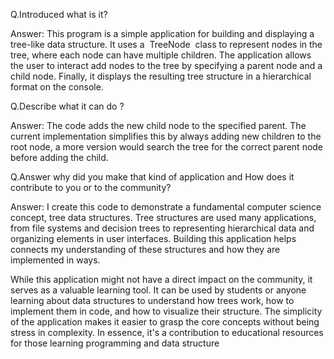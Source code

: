 Q.Introduced what is it?

Answer: This program is a simple application for building and displaying a tree-like data structure.  It uses a  TreeNode  class to represent nodes in the tree, where each node can have multiple children.  The application allows the user to interact add nodes to the tree by specifying a parent node and a child node.  Finally, it displays the resulting tree structure in a hierarchical format on the console.

Q.Describe what it can do ?
 
Answer: The code adds the new child node to the specified parent.  The current implementation simplifies this by always adding new children to the root node, a more version would search the tree for the correct parent node before adding the child.

Q.Answer why did you make that kind of application and How does it contribute to you or to the community?

Answer: I create this code to demonstrate a fundamental computer science concept, tree data structures.  Tree structures are used many applications, from file systems and decision trees to representing hierarchical data  and organizing elements in user interfaces.  Building this application helps connects my understanding of these structures and how they are implemented in ways.
 
While this  application might not have a direct impact on the community, it serves as a valuable learning tool.  It can be used by students or anyone learning about data structures to understand how trees work, how to implement them in code, and how to visualize their structure.  The simplicity of the application makes it easier to grasp the core concepts without being stress in  complexity.  In essence, it's a contribution to educational resources for those learning programming and data structure
